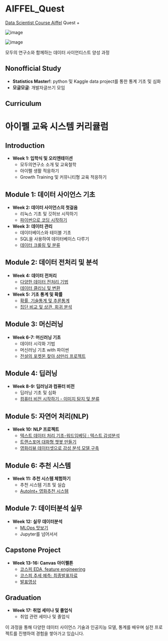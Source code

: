 # AIFFEL_Quest
[Data Scientist Course Aiffel](https://ds.aiffel.io/) Quest +

![image](https://github.com/inseonseo/AIFFEL_Quest/assets/50574738/0fa502c9-d918-4e23-81b2-8eb0f37cb855)

![image](https://github.com/inseonseo/AIFFEL_Quest/assets/50574738/20db47a2-53e2-472f-bb0e-3c07fedc4ffd)

모두의 연구소와 함께하는 데이터 사이언티스트 양성 과정

## Nonofficial Study
- **Statistics Master!**: python 및 Kaggle data project를 통한 통계 기초 및 심화
- **모글모글**: 개발자글쓰기 모임
## Curriculum
# 아이펠 교육 시스템 커리큘럼

## Introduction
- **Week 1: 입학식 및 오리엔테이션**
  - 모두의연구소 소개 및 교육철학
  - 아이펠 생활 적응하기
  - Growth Training 및 커뮤니티형 교육 적응하기

## Module 1: 데이터 사이언스 기초
- **Week 2: 데이터 사이언스의 첫걸음**
  - 리눅스 기초 및 깃허브 시작하기
  - [파이썬으로 코딩 시작하기](https://github.com/inseonseo/AIFFEL_Quest/tree/main/Quest_0108)
- **Week 3: 데이터 관리**
  - 데이터베이스와 테이블 기초
  - SQL을 사용하여 데이터베이스 다루기
  - [데이터 크롤링 및 분류](https://github.com/inseonseo/AIFFEL_Quest/blob/main/Quest_0111/News_crawler_project_.ipynb)

## Module 2: 데이터 전처리 및 분석
- **Week 4: 데이터 전처리**
  - [다양한 데이터 전처리 기법](https://github.com/inseonseo/AIFFEL_Quest/blob/main/Quest_0122/Used_car_project.ipynb)
  - [데이터 클리닝 및 변환](https://github.com/inseonseo/AIFFEL_Quest/blob/main/Quest_0123/feature_engineering.ipynb)
- **Week 5: 기초 통계 및 확률**
  - [확률, 기술통계 및 추론통계](https://github.com/inseonseo/AIFFEL_Quest/blob/main/Quest_0130/01_online_retail_mission_aiffel.ipynb)
  - [집단 비교 및 상관, 회귀 분석](https://colab.research.google.com/github/inseonseo/AIFFEL_Quest/blob/main/Quest_0202/02_online_retail_mission_aiffel.ipynb)

## Module 3: 머신러닝
- **Week 6-7: 머신러닝 기초**
  - 데이터 시각화 기법
  - 머신러닝 기초 with 파이썬
  - [전설의 포켓몬 찾아 삼만리 프로젝트](https://github.com/inseonseo/AIFFEL_Quest/tree/main/Quest_0219)

## Module 4: 딥러닝
- **Week 8-9: 딥러닝과 컴퓨터 비전**
  - 딥러닝 기초 및 심화
  - [컴퓨터 비전 시작하기 - 이미지 탐지 및 분류](https://github.com/inseonseo/AIFFEL_Quest/blob/main/Quest_0315/Image%20Classification.ipynb)

## Module 5: 자연어 처리(NLP)
- **Week 10: NLP 프로젝트**
  - [텍스트 데이터 처리 기초-워드임베딩 : 텍스트 감성분석](https://github.com/inseonseo/AIFFEL_Quest/blob/main/Quest_0322/MovieReviewSentimentAnalysis.ipynb)
  - [트랜스포머 대화형 챗봇 만들기](https://github.com/inseonseo/AIFFEL_Quest/blob/main/Quest_0325/Transformer%20chatbot%20PJT.ipynb)
  - [영화리뷰 데이터셋으로 감성 분석 모델 구축](https://github.com/inseonseo/AIFFEL_Quest/blob/main/Quest_0326/HuggingFace%20Custom%20PJT.ipynb)

## Module 6: 추천 시스템
- **Week 11: 추천 시스템 체험하기**
  - 추천 시스템 기초 및 실습
  - [AutoInt+ 영화추천 시스템](https://github.com/inseonseo/AIFFEL_Quest/blob/main/Quest_0404/AutoInt%2BMovie.ipynb)

## Module 7: 데이터분석 실무
- **Week 12: 실무 데이터분석**
  - [MLOps 맛보기](https://github.com/inseonseo/AIFFEL_Quest/blob/main/Quest_0404/CustomTrainerVietClassifier.ipynb)
  - Jupyter를 넘어서서

## Capstone Project
- **Week 13-16: Canvas 아이펠톤**
  - [코스피 EDA, feature engineering](https://colab.research.google.com/drive/1sa4FgIAdIaJu0f3PGjvb4pKQj7WK4QE-?usp=sharing)
  - [코스피 추세 예측: 최종발표자료](https://drive.google.com/file/d/1zk7wOYfJwLXwLjaYso9o_-7locwKSiQK/view?usp=sharing)
  - [발표영상](https://www.youtube.com/watch?v=gXeOd4tHCgs)

## Graduation
- **Week 17: 취업 세미나 및 졸업식**
  - 취업 관련 세미나 및 졸업식

이 과정을 통해 다양한 데이터 사이언스 기술과 인공지능 모델, 통계를 배우며 실전 프로젝트를 진행하여 경험을 쌓아가고 있습니다. 

